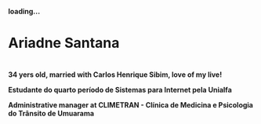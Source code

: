 **loading...**
# Ariadne Santana <h1>

**34 yers old, married with Carlos Henrique Sibim, love of my live!** 

**Estudante do quarto período de Sistemas para Internet pela Unialfa**

**Administrative manager at CLIMETRAN - Clínica de Medicina e Psicologia do Trânsito de Umuarama**




